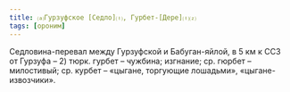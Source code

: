 ```yaml
---
title: ⒜Гурзуфское [Седло]⒯, Гурбет-[Дере]⒯⒵
tags: [ороним]
---
```


Седловина-перевал между Гурзуфской и Бабуган-яйлой, в 5 км к ССЗ от Гурзуфа – 2)
тюрк. гурбет – чужбина; изгнание; ср. гюрбет – милостивый; ср. курбет – «цыгане,
торгующие лошадьми», «цыгане-извозчики».
